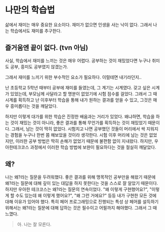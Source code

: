 # 나만의 학습법

삶에서 재미는 매우 중요한 요소이다. 재미가 없으면 인생을 사는 낙이 없다. 그래서 나는 학습에서도 재미를 추구한다. 

## 즐거움엔 끝이 없다. (tvn 아님)

사실, 학습에서 재미를 느끼는 것은 매우 어렵다. 공부하는 것이 재밌었다면 누구나 취미도 공부, 흥미도 공부였지 않겠는가. 

그래서 재미를 느끼기 위한 부수적인 요소가 필요하다. 이럴테면 내기라던지.. 

난 초등학교 5학년 때부터 공부에 재미를 들였는데, 그 계기는 시계였다. 갖고 싶은 시계가 있었는데, 부모님께 사달라고 할 명분이 없었기에 시험 점수를 걸었다. 그래서 그 때 시계를 획득하고 난 이후부터 학습을 통해 내가 원하는 결과를 얻을 수 있고, 그것은 매우 흥미롭다는 것을 깨달았다. 


하지만 이렇게 대가를 위한 학습은 진정한 배움과는 거리가 있었다. 왜냐하면, 학습을 하는 것이 재밌는 것이 아니라, 좋은 결과를 통해 무언가를 획득하는 것이 재밌었기 때문이다.
그래서, 남는 것이 딱히 없었다. 시험치고 나면 공부했던 것들이 머리에서 싹 지워지는 경험을 누구나 한번 쯤 해보았을 것이라 생각한다. 
시험 이후 머리에 남는 것은 없었지만, 이러한 공부 방법은 딱히 손해가 없었기 때문에 불편함 없이 지내왔다. 하지만, 우아한테크코스 과정에서 이러한 학습 방법에 보완이 필요하다는 것을 절실히 깨달았다.


## 왜?

나는 왜?라는 질문을 두려워했다. 좋은 결과를 위해 맹목적인 공부만을 해왔기 때문에 왜?라는 질문에 대해 깊이 있는 대답을 하지 못한다는 것을 스스로 잘 알았기 때문이다. 
하지만 우아한 테크코스는 왜?라는 질문의 연속이었다. "왜 이렇게 구현했어요?", "이렇게 할 수도 있는데 왜 이렇게 했어요?", "왜 그런 거에요?" 등등 내가 구현한 모든 것에 대해 이유가 있어야 했다. 특히 페어 프로그래밍으로 진행되는 특성 상 페어를 설득하기 위해서는 왜?라는 질문에 대해 답하는 것은 필수이고 어필까지 해야했다. 그래서 그 때 느꼈다.

> 아. 나는 잘 모른다.




